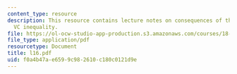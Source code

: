 ```yaml
---
content_type: resource
description: This resource contains lecture notes on consequences of the generalized
  VC inequality.
file: https://ol-ocw-studio-app-production.s3.amazonaws.com/courses/18-465-topics-in-statistics-statistical-learning-theory-spring-2007/f0a4b47ae6599c982610c180c0121d9e_l16.pdf
file_type: application/pdf
resourcetype: Document
title: l16.pdf
uid: f0a4b47a-e659-9c98-2610-c180c0121d9e
---
```


